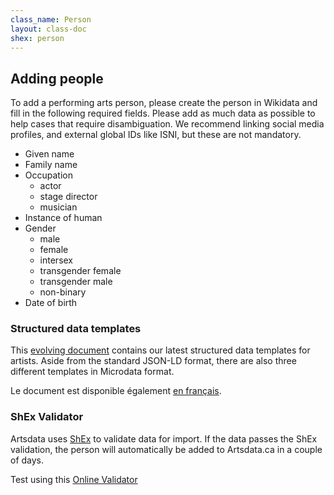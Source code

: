 ```yaml
---
class_name: Person
layout: class-doc
shex: person
---
```


## Adding people

To add a performing arts person, please create the person in Wikidata and fill in the following required fields. Please add as much data as possible to help cases that require disambiguation. We recommend linking social media profiles, and external global IDs like ISNI, but these are not mandatory. 

* Given name
* Family name
* Occupation
  * actor
  * stage director
  * musician
* Instance of human
* Gender
  * male
  * female
  * intersex
  * transgender female
  * transgender male
  * non-binary
* Date of birth

### Structured data templates

This [evolving document](https://docs.google.com/document/d/1izeqwhezGme0kE_Q0wLN16C6wVrWQtRym6-7zqvaTeA/edit?usp=sharing) contains our latest structured data templates for artists. Aside from the standard JSON-LD format, there are also three different templates in Microdata format.

Le document est disponible également [en français](https://docs.google.com/document/d/1GsMstjpbTYBqVtbR8bM5fHmJpz4yL7PIQxrixcxlSPo/edit?usp=sharing).

###  ShEx Validator 

Artsdata uses [ShEx](https://shex.io) to validate data for import. If the data passes the ShEx validation, the person will automatically be added to Artsdata.ca in a couple of days.

Test using this [Online Validator](https://shex-simple.toolforge.org/wikidata/packages/shex-webapp/doc/shex-simple.html?data=Endpoint:%20https://query.wikidata.org/sparql&hideData&manifest=[]&textMapIsSparqlQuery&schemaURL=https://raw.githubusercontent.com/culturecreates/artsdata-data-model/master/shex/wikidata_person.shex)


